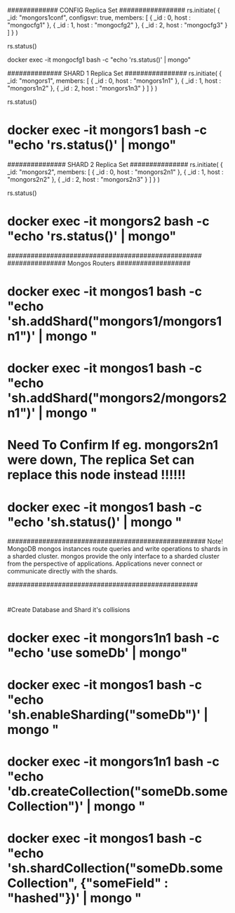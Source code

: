 ############# CONFIG Replica Set #################
rs.initiate(
  {
    _id: "mongors1conf",
    configsvr: true,
    members: [
      { _id : 0, host : "mongocfg1" },
      { _id : 1, host : "mongocfg2" },
      { _id : 2, host : "mongocfg3" }
    ]
  }
)

rs.status()

docker exec -it mongocfg1 bash -c "echo 'rs.status()' | mongo"

############## SHARD 1 Replica Set ################
rs.initiate(
  {
    _id: "mongors1",
    members: [
      { _id : 0, host : "mongors1n1" },
      { _id : 1, host : "mongors1n2" },
      { _id : 2, host : "mongors1n3" }
    ]
  }
)

rs.status()

# docker exec -it mongors1 bash -c "echo 'rs.status()' | mongo"

############### SHARD 2 Replica Set ###############
rs.initiate(
  {
    _id: "mongors2",
    members: [
      { _id : 0, host : "mongors2n1" },
      { _id : 1, host : "mongors2n2" },
      { _id : 2, host : "mongors2n3" }
    ]
  }
)

rs.status()

# docker exec -it mongors2 bash -c "echo 'rs.status()' | mongo"
##################################################
############### Mongos Routers ###################
# docker exec -it mongos1 bash -c "echo 'sh.addShard(\"mongors1/mongors1n1\")' | mongo "
# docker exec -it mongos1 bash -c "echo 'sh.addShard(\"mongors2/mongors2n1\")' | mongo "
# Need To Confirm If eg. mongors2n1 were down, The replica Set can replace this node instead !!!!!!
# docker exec -it mongos1 bash -c "echo 'sh.status()' | mongo "
###################################################
Note! MongoDB mongos instances route queries and write operations to shards in a sharded cluster. mongos provide the only interface to a sharded cluster from the perspective of applications. Applications never connect or communicate directly with the shards.


#################################################
#
#
#Create Database and Shard it's collisions 
# docker exec -it mongors1n1 bash -c "echo 'use someDb' | mongo"
# docker exec -it mongos1 bash -c "echo 'sh.enableSharding(\"someDb\")' | mongo "
# docker exec -it mongors1n1 bash -c "echo 'db.createCollection(\"someDb.someCollection\")' | mongo "

# docker exec -it mongos1 bash -c "echo 'sh.shardCollection(\"someDb.someCollection\", {\"someField\" : \"hashed\"})' | mongo "
